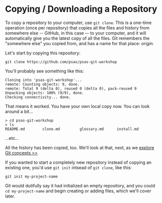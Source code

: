 # Copying / Downloading a Repository
To copy a repository to your computer, use `git clone`. This is a one-time operation (once per repository) that copies all the files and history from somewhere else -- GitHub, in this case -- to your computer, and it will automatically give you the latest copy of all the files. Git remembers the "somewhere else" you copied from, and has a name for that place: *origin*.

Let's start by copying this repository:

    git clone https://github.com/psas/psas-git-workshop

You'll probably see something like this:

    Cloning into 'psas-git-workshop'...
    remote: Counting objects: 9, done.
    remote: Total 9 (delta 0), reused 0 (delta 0), pack-reused 9
    Unpacking objects: 100% (9/9), done.
    Checking connectivity... done.

That means it worked. You have your own local copy now. You can look around a bit...

    > cd psas-git-workshop
	> ls
	README.md        clone.md         glossary.md      install.md
...etc...

All the history has been copied, too. We'll look at that, next, as we [explore Git concepts >>](concepts.md)




If you wanted to start a completely new repository instead of copying an existing one, you'd use `git init` intsead of `git clone`, like this:

    git init my-project-name

Git would dutifully say it had initialized an empty repository, and you could `cd my-project-name` and begin creating or adding files, which we'll cover later.

